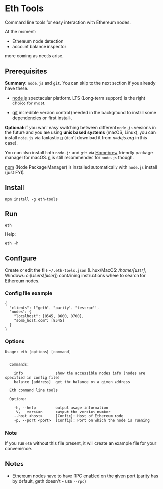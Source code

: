 # Eth Tools

Command line tools for easy interaction with Ethereum nodes.

At the moment:
 - Ethereum node detection
 - account balance inspector

more coming as needs arise.

## Prerequisites

**Summary:** `node.js` and `git`. You can skip to the next section if you already have these.

- [node.js](https://nodejs.org/en/download/) spectacular platform. LTS (Long-term support) is the right choice for most.

- [git](https://git-scm.com/downloads) incredible version control (needed in the background to install some dependencies on first install).

**Optional:** if you want easy switching between different `node.js` versions in the future and you are using **unix based systems** (macOS, Linux), you can install `node.js` via fantastic [n](https://github.com/tj/n) (don't download it from *nodejs.org* in this case).

You can also install both `node.js` and `git` via [Homebrew](https://brew.sh) friendly package manager for macOS. [n](https://github.com/tj/n) is still recommended for `node.js` though.

[npm](https://www.npmjs.com) (Node Package Manager) is installed automatically with `node.js` install (just FYI).

## Install

``npm install -g eth-tools``

## Run

``eth``

Help:

``eth -h``

## Configure

Create or edit the file `~/.eth-tools.json` (Linux/MacOS: */home/[user]*, Windows: *c:\\Users\\[user]*) containing instructions where to search for Ethereum nodes.

### Config file example
```
{
  "clients": ["geth", "parity", "testrpc"],
  "nodes": {
    "localhost": [8545, 8600, 8700],
    "some_host.com": [8545]
  }
}
```

### Options

```
Usage: eth [options] [command]


  Commands:

    info               show the accessible nodes info (nodes are specified in config file)
    balance [address]  get the balance on a given address

  Eth command line tools

  Options:

    -h, --help         output usage information
    -V, --version      output the version number
    --host <host>      [Config]: Host of Ethereum node
    -p, --port <port>  [Config]: Port on which the node is running
```

### Note

If you run `eth` without this file present, it will create an example file for your convenience.


## Notes

- Ethereum nodes have to have RPC enabled on the given port (parity has by default, geth doesn't - use `--rpc`)

